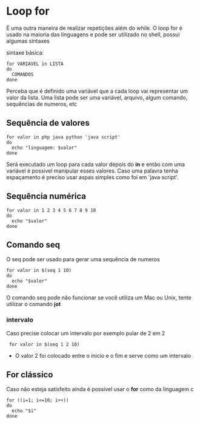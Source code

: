 # Loop for

É uma outra maneira de realizar repetições além do while. O loop for é usado na maioria das linguagens e pode ser utilizado no shell, possui algumas sintaxes

sintaxe básica:
```
for VARIAVEL in LISTA
do
  COMANDOS
done
```

Perceba que é definido uma variável que a cada loop vai representar um valor da lista.
Uma lista pode ser uma variável, arquivo, algum comando, sequências de numeros, etc


## Sequência de valores
```
for valor in php java python 'java script'
do
  echo "linguagem: $valor"
done
```

Será executado um loop para cada valor depois do **in** e então com uma variável é possivel manipular esses valores. Caso uma palavra tenha espaçamento é preciso usar aspas 
simples como foi em 'java script'.

## Sequência numérica
```
for valor in 1 2 3 4 5 6 7 8 9 10
do
  echo "$valor"
done
```

## Comando seq

O seq pode ser usado para gerar uma sequência de numeros
```
for valor in $(seq 1 10)
do 
  echo "$valor"
done
```
O comando seq pode não funcionar se você utiliza um Mac ou Unix, tente utilizar o comando **jot**

### intervalo

Caso precise colocar um intervalo por exemplo pular de 2 em 2

` for valor in $(seq 1 2 10)`

* O valor 2 foi colocado entre o inicio e o fim e serve como um intervalo


## For clássico

Caso não esteja satisfeito ainda é possível usar o **for** como da linguagem c

```
for ((i=1; i<=10; i++))
do
  echo "$i"
done
```

